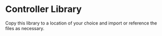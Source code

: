 # Controller Library

Copy this library to a location of your choice and import or reference the files as necessary.
